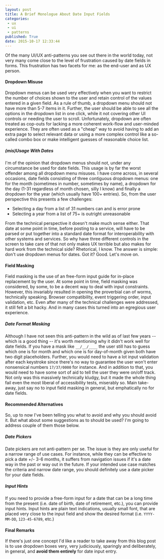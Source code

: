 ```yaml
---
layout: post
title: A Brief Monologue About Date Input Fields
categories:
 - ux
 - ui
 - patterns
published: True
date: 2015-10-17 12:33:44
---
```


Of the many UI/UX anti-patterns you see out there in the world today, not very many come close to the level of frustration caused by date fields in forms. This frustration has two facets for me: as the end-user and as UX person.

<!-- more -->

#### Dropdown Misuse

Dropdown menus can be used very effectively when you want to restrict the number of choices shown to the user and retain control of the values entered in a given field. As a rule of thumb, a dropdown menu should not have more than 5-7 items in it. Further, the user should be able to see all the options in the dropdown list in one click, while it not covering other UI controls or needing the user to scroll. Unfortunately, dropdown are often treated as cop-outs for lacking a more coherent work-flow and user-minded experience. They are often used as a "cheap" way to avoid having to add an extra page to select relevant data or using a more complex control like a so-called combo box or make intelligent guesses of reasonable choice list.

##### (mis)Usage With Dates

I'm of the opinion that dropdown menus should not, under any circumstance be used for date fields. This usage is by far the worst offender among all dropdown menu misuses. I have come across, in several occasions, date fields consisting of three contiguous dropdown menus: one for the month (sometimes in number, sometimes by name), a dropdown for the day (1-31 regardless of month chosen, silly I know) and finally a dropdown for the year (which usually have 100+ entries). So, from the user perspective this presents a few challenges:
 
 * Selecting a day from a list of 31 numbers can and is error prone
 * Selecting a year from a list of 75+ is outright unreasonable

From the technical perspective it doesn't make much sense either. That date at some point in time, before posting to a service, will have to be parsed or put together into a standard date format for interoperability with other systems and services. So why have three different controls in the screen to take care of that not only makes UX terrible but also makes for hard work from the technical side? Rhetorical, I know. The answer is simple: don't use dropdown menus for dates. Got it? Good. Let's move on.


#### Field Masking

Field masking is the use of an free-form input guide for in-place replacement by the user. At some point in time, field masking was considered, by some, to be a decent way to deal with input constraints. However, this invariably resulted in opening the proverbial can of worms, technically speaking. Browser compatibility, event triggering order, input validation, etc. Even after many of the technical challenges were addressed, it still felt a bit hacky. And in many cases this turned into an egregious user experience.

##### Date Format Masking

Although I have not seen this anti-pattern in the wild as of last few years -- which is a good thing -- it's worth mentioning why it didn't work well for date fields. If you have a mask like `__/__/____` the user still has to guess which one is for month and which one is for day-of-month given both have two digit placeholders. Further, you would need to have a lot input validation after each keystroke since there's no way to guarantee the user won't enter nonsensical numbers `17/37/0000` for instance. And in addition to that, you would need to have some sort of aid to tell the user they were on/off track. Not only was this massively technically kludgy, but it made the whole thing fail even the most liberal of accessibility tests, miserably so. Main take-away, just say no to input field masking in general, but emphatically no for date fields.

#### Recommended Alternatives

So, up to now I've been telling you what to avoid and why you should avoid it. But what about some suggestions as to should be used? I'm going to address couple of them those below.

##### Date Pickers

Date pickers are not anti-pattern per se. The issue is they are only useful for a narrow range of use cases. For instance, while they can be effective to pick a date +/- 3-6 months, it suffers from navigation issues if it's a date way in the past or way out in the future. If your intended use case matches the criteria and narrow date range, you should definitely use a date picker for your date fields.

##### Input Hints

If you need to provide a free-form input for a date that can be a long time from the present (i.e. date of birth, date of retirement, etc.), you can provide input hints. Input hints are plain text indications, usually small font, that are placed very close to the input field and show the desired format (i.e. `YYYY-MM-DD`, `123-45-6789`, etc.)


#### Final Remarks

If there's just one concept I'd like a reader to take away from this blog post is to use dropdown boxes very, very judiciously, sparingly and deliberately, in general, and **avoid them entirely** for date input entry.